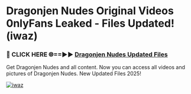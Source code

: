 # Dragonjen Nudes Original Videos 0nlyFans Leaked - Files Updated! (iwaz)

<h3>🔴 CLICK HERE 🌐==►► <a href="https://tinyurl.com/yrmya6cz" rel="nofollow">Dragonjen Nudes Updated Files</a></h3>

Get Dragonjen Nudes and all content. Now you can access all videos and pictures of Dragonjen Nudes. New Updated Files 2025!

[![iwaz](https://i.imgur.com/FMdXYCs.gif)](https://tinyurl.com/yrmya6cz)

